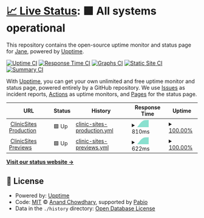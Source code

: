 # [📈 Live Status](https://janeapp.github.io/clinic-sites-uptime): <!--live status--> **🟩 All systems operational**

This repository contains the open-source uptime monitor and status page for [Jane](www.janeapp.com), powered by [Upptime](https://github.com/upptime/upptime).

[![Uptime CI](https://github.com/janeapp/clinic-sites-uptime/workflows/Uptime%20CI/badge.svg)](https://github.com/janeapp/clinic-sites-uptime/actions?query=workflow%3A%22Uptime+CI%22)
[![Response Time CI](https://github.com/janeapp/clinic-sites-uptime/workflows/Response%20Time%20CI/badge.svg)](https://github.com/janeapp/clinic-sites-uptime/actions?query=workflow%3A%22Response+Time+CI%22)
[![Graphs CI](https://github.com/janeapp/clinic-sites-uptime/workflows/Graphs%20CI/badge.svg)](https://github.com/janeapp/clinic-sites-uptime/actions?query=workflow%3A%22Graphs+CI%22)
[![Static Site CI](https://github.com/janeapp/clinic-sites-uptime/workflows/Static%20Site%20CI/badge.svg)](https://github.com/janeapp/clinic-sites-uptime/actions?query=workflow%3A%22Static+Site+CI%22)
[![Summary CI](https://github.com/janeapp/clinic-sites-uptime/workflows/Summary%20CI/badge.svg)](https://github.com/janeapp/clinic-sites-uptime/actions?query=workflow%3A%22Summary+CI%22)

With [Upptime](https://upptime.js.org), you can get your own unlimited and free uptime monitor and status page, powered entirely by a GitHub repository. We use [Issues](https://github.com/janeapp/clinic-sites-uptime/issues) as incident reports, [Actions](https://github.com/janeapp/clinic-sites-uptime/actions) as uptime monitors, and [Pages](https://janeapp.github.io/clinic-sites-uptime) for the status page.

<!--start: status pages-->
<!-- This summary is generated by Upptime (https://github.com/upptime/upptime) -->
<!-- Do not edit this manually, your changes will be overwritten -->
<!-- prettier-ignore -->
| URL | Status | History | Response Time | Uptime |
| --- | ------ | ------- | ------------- | ------ |
| <img alt="" src="https://icons.duckduckgo.com/ip3/clinicsites.co.ico" height="13"> [ClinicSites Production](https://clinicsites.co) | 🟩 Up | [clinic-sites-production.yml](https://github.com/janeapp/clinic-sites-uptime/commits/HEAD/history/clinic-sites-production.yml) | <details><summary><img alt="Response time graph" src="./graphs/clinic-sites-production/response-time-week.png" height="20"> 810ms</summary><br><a href="https://janeapp.github.io/clinic-sites-uptime/history/clinic-sites-production"><img alt="Response time 810" src="https://img.shields.io/endpoint?url=https%3A%2F%2Fraw.githubusercontent.com%2Fjaneapp%2Fclinic-sites-uptime%2FHEAD%2Fapi%2Fclinic-sites-production%2Fresponse-time.json"></a><br><a href="https://janeapp.github.io/clinic-sites-uptime/history/clinic-sites-production"><img alt="24-hour response time 810" src="https://img.shields.io/endpoint?url=https%3A%2F%2Fraw.githubusercontent.com%2Fjaneapp%2Fclinic-sites-uptime%2FHEAD%2Fapi%2Fclinic-sites-production%2Fresponse-time-day.json"></a><br><a href="https://janeapp.github.io/clinic-sites-uptime/history/clinic-sites-production"><img alt="7-day response time 810" src="https://img.shields.io/endpoint?url=https%3A%2F%2Fraw.githubusercontent.com%2Fjaneapp%2Fclinic-sites-uptime%2FHEAD%2Fapi%2Fclinic-sites-production%2Fresponse-time-week.json"></a><br><a href="https://janeapp.github.io/clinic-sites-uptime/history/clinic-sites-production"><img alt="30-day response time 810" src="https://img.shields.io/endpoint?url=https%3A%2F%2Fraw.githubusercontent.com%2Fjaneapp%2Fclinic-sites-uptime%2FHEAD%2Fapi%2Fclinic-sites-production%2Fresponse-time-month.json"></a><br><a href="https://janeapp.github.io/clinic-sites-uptime/history/clinic-sites-production"><img alt="1-year response time 810" src="https://img.shields.io/endpoint?url=https%3A%2F%2Fraw.githubusercontent.com%2Fjaneapp%2Fclinic-sites-uptime%2FHEAD%2Fapi%2Fclinic-sites-production%2Fresponse-time-year.json"></a></details> | <details><summary><a href="https://janeapp.github.io/clinic-sites-uptime/history/clinic-sites-production">100.00%</a></summary><a href="https://janeapp.github.io/clinic-sites-uptime/history/clinic-sites-production"><img alt="All-time uptime 100.00%" src="https://img.shields.io/endpoint?url=https%3A%2F%2Fraw.githubusercontent.com%2Fjaneapp%2Fclinic-sites-uptime%2FHEAD%2Fapi%2Fclinic-sites-production%2Fuptime.json"></a><br><a href="https://janeapp.github.io/clinic-sites-uptime/history/clinic-sites-production"><img alt="24-hour uptime 100.00%" src="https://img.shields.io/endpoint?url=https%3A%2F%2Fraw.githubusercontent.com%2Fjaneapp%2Fclinic-sites-uptime%2FHEAD%2Fapi%2Fclinic-sites-production%2Fuptime-day.json"></a><br><a href="https://janeapp.github.io/clinic-sites-uptime/history/clinic-sites-production"><img alt="7-day uptime 100.00%" src="https://img.shields.io/endpoint?url=https%3A%2F%2Fraw.githubusercontent.com%2Fjaneapp%2Fclinic-sites-uptime%2FHEAD%2Fapi%2Fclinic-sites-production%2Fuptime-week.json"></a><br><a href="https://janeapp.github.io/clinic-sites-uptime/history/clinic-sites-production"><img alt="30-day uptime 100.00%" src="https://img.shields.io/endpoint?url=https%3A%2F%2Fraw.githubusercontent.com%2Fjaneapp%2Fclinic-sites-uptime%2FHEAD%2Fapi%2Fclinic-sites-production%2Fuptime-month.json"></a><br><a href="https://janeapp.github.io/clinic-sites-uptime/history/clinic-sites-production"><img alt="1-year uptime 100.00%" src="https://img.shields.io/endpoint?url=https%3A%2F%2Fraw.githubusercontent.com%2Fjaneapp%2Fclinic-sites-uptime%2FHEAD%2Fapi%2Fclinic-sites-production%2Fuptime-year.json"></a></details>
| <img alt="" src="https://icons.duckduckgo.com/ip3/template1.clinicsites.co.ico" height="13"> [ClinicSites Previews](https://template1.clinicsites.co) | 🟩 Up | [clinic-sites-previews.yml](https://github.com/janeapp/clinic-sites-uptime/commits/HEAD/history/clinic-sites-previews.yml) | <details><summary><img alt="Response time graph" src="./graphs/clinic-sites-previews/response-time-week.png" height="20"> 622ms</summary><br><a href="https://janeapp.github.io/clinic-sites-uptime/history/clinic-sites-previews"><img alt="Response time 622" src="https://img.shields.io/endpoint?url=https%3A%2F%2Fraw.githubusercontent.com%2Fjaneapp%2Fclinic-sites-uptime%2FHEAD%2Fapi%2Fclinic-sites-previews%2Fresponse-time.json"></a><br><a href="https://janeapp.github.io/clinic-sites-uptime/history/clinic-sites-previews"><img alt="24-hour response time 622" src="https://img.shields.io/endpoint?url=https%3A%2F%2Fraw.githubusercontent.com%2Fjaneapp%2Fclinic-sites-uptime%2FHEAD%2Fapi%2Fclinic-sites-previews%2Fresponse-time-day.json"></a><br><a href="https://janeapp.github.io/clinic-sites-uptime/history/clinic-sites-previews"><img alt="7-day response time 622" src="https://img.shields.io/endpoint?url=https%3A%2F%2Fraw.githubusercontent.com%2Fjaneapp%2Fclinic-sites-uptime%2FHEAD%2Fapi%2Fclinic-sites-previews%2Fresponse-time-week.json"></a><br><a href="https://janeapp.github.io/clinic-sites-uptime/history/clinic-sites-previews"><img alt="30-day response time 622" src="https://img.shields.io/endpoint?url=https%3A%2F%2Fraw.githubusercontent.com%2Fjaneapp%2Fclinic-sites-uptime%2FHEAD%2Fapi%2Fclinic-sites-previews%2Fresponse-time-month.json"></a><br><a href="https://janeapp.github.io/clinic-sites-uptime/history/clinic-sites-previews"><img alt="1-year response time 622" src="https://img.shields.io/endpoint?url=https%3A%2F%2Fraw.githubusercontent.com%2Fjaneapp%2Fclinic-sites-uptime%2FHEAD%2Fapi%2Fclinic-sites-previews%2Fresponse-time-year.json"></a></details> | <details><summary><a href="https://janeapp.github.io/clinic-sites-uptime/history/clinic-sites-previews">100.00%</a></summary><a href="https://janeapp.github.io/clinic-sites-uptime/history/clinic-sites-previews"><img alt="All-time uptime 100.00%" src="https://img.shields.io/endpoint?url=https%3A%2F%2Fraw.githubusercontent.com%2Fjaneapp%2Fclinic-sites-uptime%2FHEAD%2Fapi%2Fclinic-sites-previews%2Fuptime.json"></a><br><a href="https://janeapp.github.io/clinic-sites-uptime/history/clinic-sites-previews"><img alt="24-hour uptime 100.00%" src="https://img.shields.io/endpoint?url=https%3A%2F%2Fraw.githubusercontent.com%2Fjaneapp%2Fclinic-sites-uptime%2FHEAD%2Fapi%2Fclinic-sites-previews%2Fuptime-day.json"></a><br><a href="https://janeapp.github.io/clinic-sites-uptime/history/clinic-sites-previews"><img alt="7-day uptime 100.00%" src="https://img.shields.io/endpoint?url=https%3A%2F%2Fraw.githubusercontent.com%2Fjaneapp%2Fclinic-sites-uptime%2FHEAD%2Fapi%2Fclinic-sites-previews%2Fuptime-week.json"></a><br><a href="https://janeapp.github.io/clinic-sites-uptime/history/clinic-sites-previews"><img alt="30-day uptime 100.00%" src="https://img.shields.io/endpoint?url=https%3A%2F%2Fraw.githubusercontent.com%2Fjaneapp%2Fclinic-sites-uptime%2FHEAD%2Fapi%2Fclinic-sites-previews%2Fuptime-month.json"></a><br><a href="https://janeapp.github.io/clinic-sites-uptime/history/clinic-sites-previews"><img alt="1-year uptime 100.00%" src="https://img.shields.io/endpoint?url=https%3A%2F%2Fraw.githubusercontent.com%2Fjaneapp%2Fclinic-sites-uptime%2FHEAD%2Fapi%2Fclinic-sites-previews%2Fuptime-year.json"></a></details>

<!--end: status pages-->

[**Visit our status website →**](https://janeapp.github.io/clinic-sites-uptime)

## 📄 License

- Powered by: [Upptime](https://github.com/upptime/upptime)
- Code: [MIT](./LICENSE) © [Anand Chowdhary](https://anandchowdhary.com), supported by [Pabio](https://pabio.com)
- Data in the `./history` directory: [Open Database License](https://opendatacommons.org/licenses/odbl/1-0/)
